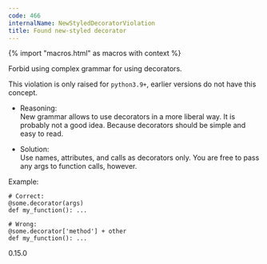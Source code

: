 ```yaml
---
code: 466
internalName: NewStyledDecoratorViolation
title: Found new-styled decorator
---
```


{% import "macros.html" as macros with context %}

Forbid using complex grammar for using decorators.

This violation is only raised for `python3.9+`, earlier versions do not
have this concept.

  - Reasoning:  
    New grammar allows to use decorators in a more liberal way. It is
    probably not a good idea. Because decorators should be simple and
    easy to read.

  - Solution:  
    Use names, attributes, and calls as decorators only. You are free to
    pass any args to function calls, however.

Example:

    # Correct:
    @some.decorator(args)
    def my_function(): ...
    
    # Wrong:
    @some.decorator['method'] + other
    def my_function(): ...

<div class="versionadded">

0.15.0

</div>